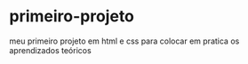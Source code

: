 # primeiro-projeto
meu primeiro projeto em html e css para colocar em pratica os aprendizados teóricos
